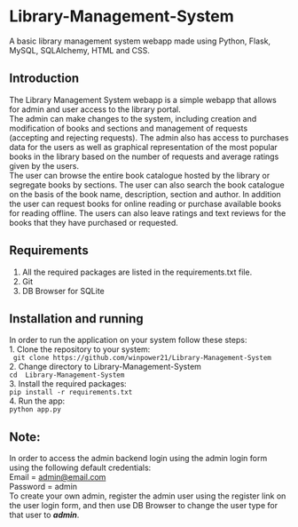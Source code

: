 # Library-Management-System
A basic library management system webapp made using Python, Flask, MySQL, SQLAlchemy, HTML and CSS.


## Introduction
The Library Management System webapp is a simple webapp that allows for admin and user access to the library portal. \
The admin can make changes to the system, including creation and modification of books and sections and management of requests (accepting and rejecting requests). The admin also has access to purchases data for the users as well as graphical representation of the most popular books in the library based on the number of requests and average ratings given by the users. \
The user can browse the entire book catalogue hosted by the library or segregate books by sections. The user can also search the book catalogue on the basis of the book name, description, section and author. In addition the user can request books for online reading or purchase available books for reading offline. The users can also leave ratings and text reviews for the books that they have purchased or requested.


## Requirements
1. All the required packages are listed in the requirements.txt file.
2. Git
3. DB Browser for SQLite


## Installation and running
In order to run the application on your system follow these steps: \
    1. Clone the repository to your system: \
            ` git clone https://github.com/winpower21/Library-Management-System` \
    2. Change directory to Library-Management-System \
            ` cd  Library-Management-System ` \
    3. Install the required packages: \
            ` pip install -r requirements.txt ` \
    4. Run the app: \
            ` python app.py `

## Note:
In order to access the admin backend login using the admin login form using the following default credentials: \
Email = admin@email.com \
Password = admin \
To create your own admin, register the admin user using the register link on the user login form, and then use DB Browser to change the user type for that user to ***admin***.
